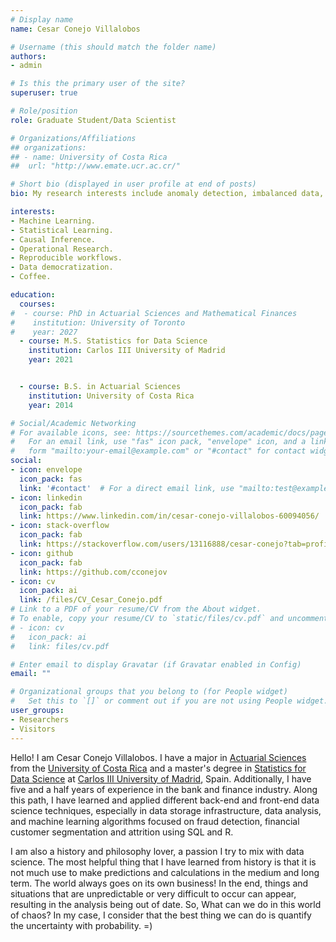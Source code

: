 ```yaml
---
# Display name
name: Cesar Conejo Villalobos

# Username (this should match the folder name)
authors:
- admin

# Is this the primary user of the site?
superuser: true

# Role/position
role: Graduate Student/Data Scientist

# Organizations/Affiliations
## organizations:
## - name: University of Costa Rica
##  url: "http://www.emate.ucr.ac.cr/"

# Short bio (displayed in user profile at end of posts)
bio: My research interests include anomaly detection, imbalanced data, and fraud detection.

interests:
- Machine Learning.
- Statistical Learning.
- Causal Inference.
- Operational Research.
- Reproducible workflows.
- Data democratization.
- Coffee.

education:
  courses:
#  - course: PhD in Actuarial Sciences and Mathematical Finances
#    institution: University of Toronto
#    year: 2027
  - course: M.S. Statistics for Data Science
    institution: Carlos III University of Madrid
    year: 2021


  - course: B.S. in Actuarial Sciences
    institution: University of Costa Rica
    year: 2014

# Social/Academic Networking
# For available icons, see: https://sourcethemes.com/academic/docs/page-builder/#icons
#   For an email link, use "fas" icon pack, "envelope" icon, and a link in the
#   form "mailto:your-email@example.com" or "#contact" for contact widget.
social:
- icon: envelope
  icon_pack: fas
  link: '#contact'  # For a direct email link, use "mailto:test@example.org".
- icon: linkedin
  icon_pack: fab
  link: https://www.linkedin.com/in/cesar-conejo-villalobos-60094056/
- icon: stack-overflow
  icon_pack: fab
  link: https://stackoverflow.com/users/13116888/cesar-conejo?tab=profile
- icon: github
  icon_pack: fab
  link: https://github.com/cconejov
- icon: cv
  icon_pack: ai
  link: /files/CV_Cesar_Conejo.pdf
# Link to a PDF of your resume/CV from the About widget.
# To enable, copy your resume/CV to `static/files/cv.pdf` and uncomment the lines below.
# - icon: cv
#   icon_pack: ai
#   link: files/cv.pdf

# Enter email to display Gravatar (if Gravatar enabled in Config)
email: ""

# Organizational groups that you belong to (for People widget)
#   Set this to `[]` or comment out if you are not using People widget.
user_groups:
- Researchers
- Visitors
---
```


Hello! I am Cesar Conejo Villalobos. I have a major in [Actuarial Sciences](http://www.emate.ucr.ac.cr/) from the [University of Costa Rica](https://www.ucr.ac.cr/) and a master's degree in [Statistics for Data Science](https://www.uc3m.es/master/statistics-data-science) at [Carlos III University of Madrid](https://www.uc3m.es/home), Spain. Additionally, I have five and a half years of experience in the bank and finance industry. Along this path, I have learned and applied different back-end and front-end data science techniques, especially in data storage infrastructure, data analysis, and machine learning algorithms focused on fraud detection, financial customer segmentation and attrition using SQL and R.

I am also a history and philosophy lover, a passion I try to mix with data science. The most helpful thing that I have learned from history is that it is not much use to make predictions and calculations in the medium and long term. The world always goes on its own business! In the end, things and situations that are unpredictable or very difficult to occur can appear, resulting in the analysis being out of date. So, What can we do in this world of chaos? In my case, I consider that the best thing we can do is quantify the uncertainty with probability. =)
